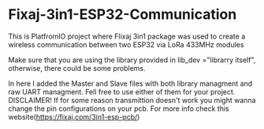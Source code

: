 # Fixaj-3in1-ESP32-Communication
This is PlatfromIO project where Flixaj 3in1 package was used to create a wireless communication between two ESP32 via LoRa 433MHz modules

Make sure that you are using the library provided in lib_dev ="librarry itself", otherwise, there could be some problems. 

In here I added the Master and Slave files with both library managment and raw UART managment. Fell free to use either of them for your project.
DISCLAIMER!
If for some reason transmittion doesn't work you might wanna change the pin configurations on your pcb. For more info check this website(https://fixaj.com/3in1-esp-pcb/)
